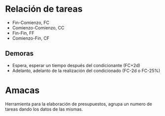 # Relación de tareas
- Fin-Comienzo, FC
- Comienzo-Comienzo, CC
- Fin-Fin, FF
- Comienzo-Fin, CF

## Demoras
- Espera, esperar un tiempo después del condicionante (FC+2d)
- Adelanto, adelanto de la realización del condicionado (FC-2d o FC-25%)

# Amacas
Herramienta para la elaboración de presupuestos, agrupa un numero de tareas dando los datos de las mismas.